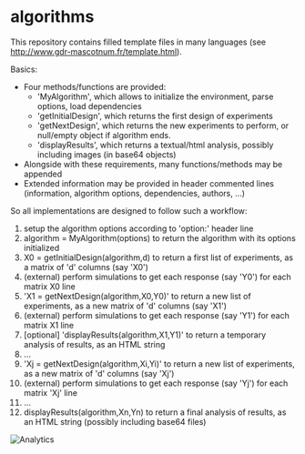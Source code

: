 # algorithms
This repository contains filled template files in many languages (see http://www.gdr-mascotnum.fr/template.html).

Basics:

- Four methods/functions are provided:
   - 'MyAlgorithm', which allows to initialize the environment, parse options, load dependencies
   - 'getInitialDesign', which returns the first design of experiments
   - 'getNextDesign', which returns the new experiments to perform, or null/empty object if algorithm ends.
   - 'displayResults', which returns a textual/html analysis, possibly including images (in base64 objects)
- Alongside with these requirements, many functions/methods may be appended
- Extended information may be provided in header commented lines (information, algorithm options, dependencies, authors, ...)


So all implementations are designed to follow such a workflow:

1. setup the algorithm options according to 'option:' header line
2. algorithm = MyAlgorithm(options) to return the algorithm with its options initialized
3. X0 = getInitialDesign(algorithm,d) to return a first list of experiments, as a matrix of 'd' columns (say 'X0')
4. (external) perform simulations to get each response (say 'Y0') for each matrix X0 line
5. 'X1 = getNextDesign(algorithm,X0,Y0)' to return a new list of experiments, as a new matrix of 'd' columns (say 'X1')
6. (external) perform simulations to get each response (say 'Y1') for each matrix X1 line
7. [optional] 'displayResults(algorithm,X1,Y1)' to return a temporary analysis of results, as an HTML string
8. ...
9. 'Xj = getNextDesign(algorithm,Xi,Yi)' to return a new list of experiments, as a new matrix of 'd' columns (say 'Xj')
10. (external) perform simulations to get each response (say 'Yj') for each matrix 'Xj' line
11. ...
12. displayResults(algorithm,Xn,Yn) to return a final analysis of results, as an HTML string (possibly including base64 files)


![Analytics](https://ga-beacon.appspot.com/UA-109580-20/MASCOT-NUM/algorithms)
